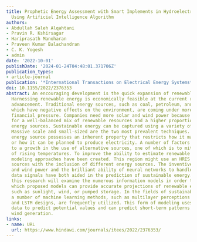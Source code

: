 ```yaml
---
title: Prophetic Energy Assessment with Smart Implements in Hydroelectricity Entities
  Using Artificial Intelligence Algorithm
authors:
- Abdullah Saleh Alqahtani
- Pravin R. Kshirsagar
- Hariprasath Manoharan
- Praveen Kumar Balachandran
- C. K. Yogesh
- admin
date: '2022-10-01'
publishDate: '2024-01-24T04:48:01.371706Z'
publication_types:
- article-journal
publication: '*International Transactions on Electrical Energy Systems*'
doi: 10.1155/2022/2376353
abstract: An encouraging development is the quick expansion of renewable energy extraction.
  Harnessing renewable energy is economically feasible at the current rate of technological
  advancement. Traditional energy sources, such as coal, petroleum, and hydrocarbons,
  which have negative effects on the environment, are coming under more social and
  financial pressure. Companies need more solar and wind power because this calls
  for a well-balanced mix of renewable resources and a higher proportion of alternative
  energy sources. Sustainable energy can be captured using a variety of techniques.
  Massive scale and small-sized are the two most prevalent techniques. No renewable
  energy source possesses an inherent property that restricts how it may be managed
  or how it can be planned to produce electricity. A number of factors have contributed
  to a growth in the use of alternative sources, one of which is to mitigate the effects
  of rising temperatures. To improve the ability to estimate renewable energy, various
  modeling approaches have been created. This region might use an HRES to give many
  sources with the inclusion of different energy sources. The inventiveness of solar
  and wind power and the brilliant ability of neural networks to handle complex time-series
  data signals have both aided in the prediction of sustainable energy. Therefore,
  this research will examine the numerous information models in order to determine
  which proposed models can provide accurate projections of renewable energy output,
  such as sunlight, wind, or pumped storage. In the fields of sustainable energy predictions,
  a number of machine learning methods, such as multilayer perceptions MLP, RNN CNN,
  and LSTM designs, are frequently utilized. This form of modeling uses historical
  data to predict potential values and can predict short-term patterns in solar and
  wind generation.
links:
- name: URL
  url: https://www.hindawi.com/journals/itees/2022/2376353/
---
```

